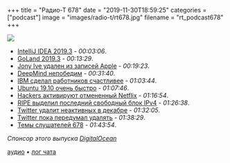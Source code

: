 +++
title = "Радио-Т 678"
date = "2019-11-30T18:59:25"
categories = ["podcast"]
image = "images/radio-t/rt678.jpg"
filename = "rt_podcast678"
+++

![](https://radio-t.com/images/radio-t/rt678.jpg)

- [IntelliJ IDEA 2019.3](https://blog.jetbrains.com/idea/2019/11/intellij-idea-2019-3-better-performance-and-quality/) - *00:03:06*.
- [GoLand 2019.3](https://blog.jetbrains.com/go/2019/11/29/goland-2019-3/) - *00:13:29*.
- [Jony Ive удален из записей Apple](https://www.theverge.com/2019/11/28/20986838/jony-ive-last-day-apple) - *00:19:23*.
- [DeepMind непобедим](https://www.theverge.com/2019/11/27/20985260/ai-go-alphago-lee-se-dol-retired-deepmind-defeat) - *00:31:40*.
- [IBM сделал работников счастливее](https://www.computerworld.com/article/3452847/ibm-mac-users-are-happier-and-more-productive.html) - *01:03:44*.
- [Ubuntu 19.10 очень быстро](https://arstechnica.com/gadgets/2019/11/ubuntu-19-10-quite-simply-the-best-ubuntu-canonical-has-ever-released/) - *01:07:46*.
- [Hackers активируют отмененный Netflix](https://www.businessinsider.com/netflix-hackers-reactivating-canceled-accounts-2019-11) - *01:16:54*.
- [RIPE выделил последний свободный блок IPv4](http://www.opennet.ru/opennews/art.shtml?num=51929) - *01:26:38*.
- [Twitter удалит неактивных в декабре](https://www.theverge.com/2019/11/26/20984328/twitter-removing-inactive-accounts-usernames-available-date) - *01:32:05*.
- [Twitter пока передумал удалять](https://www.axios.com/twitter-pauses-plan-to-delete-inactive-accounts-56b33547-b3e6-421d-ba18-255073ff4190.html) - *01:38:29*.
- [Темы слушателей 678](https://radio-t.com/p/2019/11/26/prep-678/) - *01:43:54*.

*Спонсор этого выпуска [DigitalOcean](https://do.co/radiot)*


[аудио](https://cdn.radio-t.com/rt_podcast678.mp3) • [лог чата](https://chat.radio-t.com/logs/radio-t-678.html)
<audio src="https://cdn.radio-t.com/rt_podcast678.mp3" preload="none"></audio>
